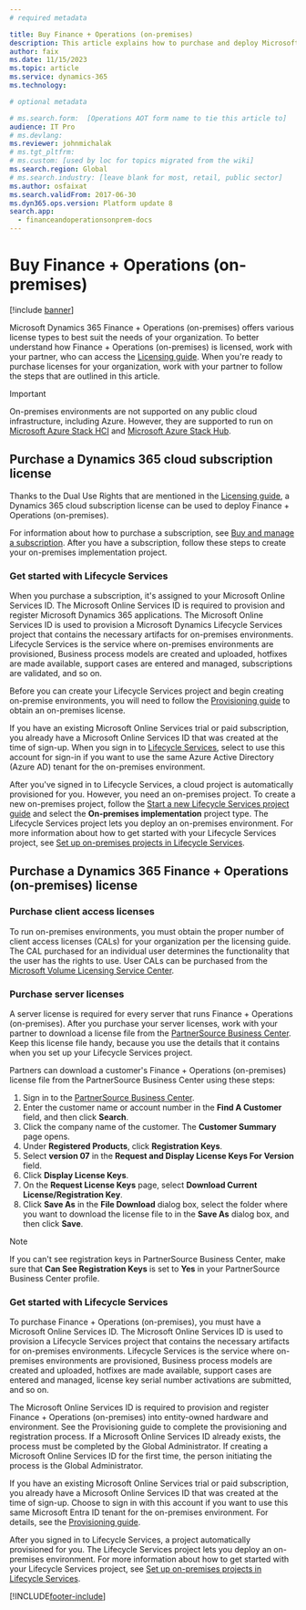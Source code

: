```yaml
---
# required metadata

title: Buy Finance + Operations (on-premises)
description: This article explains how to purchase and deploy Microsoft Dynamics 365 Finance + Operations (on-premises).
author: faix 
ms.date: 11/15/2023
ms.topic: article
ms.service: dynamics-365
ms.technology: 

# optional metadata

# ms.search.form:  [Operations AOT form name to tie this article to]
audience: IT Pro
# ms.devlang: 
ms.reviewer: johnmichalak
# ms.tgt_pltfrm: 
# ms.custom: [used by loc for topics migrated from the wiki]
ms.search.region: Global
# ms.search.industry: [leave blank for most, retail, public sector]
ms.author: osfaixat
ms.search.validFrom: 2017-06-30 
ms.dyn365.ops.version: Platform update 8 
search.app:
  - financeandoperationsonprem-docs
---
```


# Buy Finance + Operations (on-premises)

[!include [banner](../../../finance/includes/banner.md)]

Microsoft Dynamics 365 Finance + Operations (on-premises) offers various license types to best suit the needs of your organization. To better understand how Finance + Operations (on-premises) is licensed, work with your partner, who can access the [Licensing guide](https://go.microsoft.com/fwlink/?LinkId=866544). When you're ready to purchase licenses for your organization, work with your partner to follow the steps that are outlined in this article.

> [!IMPORTANT]
> On-premises environments are not supported on any public cloud infrastructure, including Azure. However, they are supported to run on [Microsoft Azure Stack HCI](https://azure.microsoft.com/products/azure-stack/hci/) and [Microsoft Azure Stack Hub](https://azure.microsoft.com/products/azure-stack/hub/).

## Purchase a Dynamics 365 cloud subscription license

Thanks to the Dual Use Rights that are mentioned in the [Licensing guide](https://go.microsoft.com/fwlink/?LinkId=866544), a Dynamics 365 cloud subscription license can be used to deploy Finance + Operations (on-premises).

For information about how to purchase a subscription, see [Buy and manage a subscription](../../fin-ops/get-started/before-you-buy.md#step-three-buy-and-manage-a-subscription). After you have a subscription, follow these steps to create your on-premises implementation project.

### Get started with Lifecycle Services 

When you purchase a subscription, it's assigned to your Microsoft Online Services ID. The Microsoft Online Services ID is required to provision and register Microsoft Dynamics 365 applications. The Microsoft Online Services ID is used to provision a Microsoft Dynamics Lifecycle Services project that contains the necessary artifacts for on-premises environments. Lifecycle Services is the service where on-premises environments are provisioned, Business process models are created and uploaded, hotfixes are made available, support cases are entered and managed, subscriptions are validated, and so on.

Before you can create your Lifecycle Services project and begin creating on-premise environments, you will need to follow the [Provisioning guide](https://mbs2.microsoft.com/fileexchange/?fileID=7ddd6ddf-aa22-402a-baa1-5405ce0b1076) to obtain an on-premises license.

If you have an existing Microsoft Online Services trial or paid subscription, you already have a Microsoft Online Services ID that was created at the time of sign-up. When you sign in to [Lifecycle Services](https://lcs.dynamics.com), select to use this account for sign-in if you want to use the same Azure Active Directory (Azure AD) tenant for the on-premises environment.

After you've signed in to Lifecycle Services, a cloud project is automatically provisioned for you. However, you need an on-premises project. To create a new on-premises project, follow the [Start a new Lifecycle Services project guide](/dynamics365/project-operations/environment/create-lcs-project) and select the **On-premises implementation** project type. The Lifecycle Services project lets you deploy an on-premises environment. For more information about how to get started with your Lifecycle Services project, see [Set up on-premises projects in Lifecycle Services](../lifecycle-services/lbd-create-lcs-on-prem-project.md).

## Purchase a Dynamics 365 Finance + Operations (on-premises) license

### Purchase client access licenses

To run on-premises environments, you must obtain the proper number of client access licenses (CALs) for your organization per the licensing guide. The CAL purchased for an individual user determines the functionality that the user has the rights to use. User CALs can be purchased from the [Microsoft Volume Licensing Service Center](https://www.microsoft.com/Licensing/servicecenter/default.aspx).

### Purchase server licenses

A server license is required for every server that runs Finance + Operations (on-premises). After you purchase your server licenses, work with your partner to download a license file from the [PartnerSource Business Center](https://businesscenter.mbs.microsoft.com/). Keep this license file handy, because you use the details that it contains when you set up your Lifecycle Services project.

Partners can download a customer's Finance + Operations (on-premises) license file from the PartnerSource Business Center using these steps:

1. Sign in to the [PartnerSource Business Center](https://businesscenter.mbs.microsoft.com/).
2. Enter the customer name or account number in the **Find A Customer** field, and then click **Search**.
3. Click the company name of the customer. The **Customer Summary** page opens.
4. Under **Registered Products**, click **Registration Keys**.
5. Select **version 07** in the **Request and Display License Keys For Version** field.
6. Click **Display License Keys**.
7. On the **Request License Keys** page, select **Download Current License/Registration Key**.
8. Click **Save As** in the **File Download** dialog box, select the folder where you want to download the license file to in the **Save As** dialog box, and then click **Save**.

> [!NOTE]
> If you can't see registration keys in PartnerSource Business Center, make sure that **Can See Registration Keys** is set to **Yes** in your PartnerSource Business Center profile.

### Get started with Lifecycle Services

To purchase Finance + Operations (on-premises), you must have a Microsoft Online Services ID. The Microsoft Online Services ID is used to provision a Lifecycle Services project that contains the necessary artifacts for on-premises environments. Lifecycle Services is the service where on-premises environments are provisioned, Business process models are created and uploaded, hotfixes are made available, support cases are entered and managed, license key serial number activations are submitted, and so on.

The Microsoft Online Services ID is required to provision and register Finance + Operations (on-premises) into entity-owned hardware and environment. See the Provisioning guide to complete the provisioning and registration process. If a Microsoft Online Services ID already exists, the process must be completed by the Global Administrator. If creating a Microsoft Online Services ID for the first time, the person initiating the process is the Global Administrator.

If you have an existing Microsoft Online Services trial or paid subscription, you already have a Microsoft Online Services ID that was created at the time of sign-up. Choose to sign in with this account if you want to use this same Microsoft Entra ID tenant for the on-premises environment. For details, see the [Provisioning guide](https://mbs2.microsoft.com/fileexchange/?fileID=7ddd6ddf-aa22-402a-baa1-5405ce0b1076).

After you signed in to Lifecycle Services, a project automatically provisioned for you. The Lifecycle Services project lets you deploy an on-premises environment. For more information about how to get started with your Lifecycle Services project, see [Set up on-premises projects in Lifecycle Services](../lifecycle-services/lbd-create-lcs-on-prem-project.md).


[!INCLUDE[footer-include](../../../includes/footer-banner.md)]
